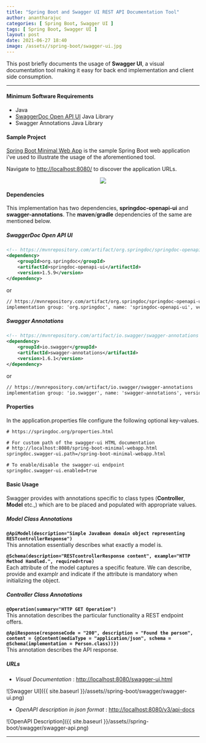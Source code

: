 ```yaml
---
title: "Spring Boot and Swagger UI REST API Documentation Tool"
author: anantharajuc
categories: [ Spring Boot, Swagger UI ]
tags: [ Spring Boot, Swagger UI ]
layout: post
date: 2021-06-27 18:40
image: /assets//spring-boot/swagger-ui.jpg
---
```


This post briefly documents the usage of **Swagger UI**, a visual documentation tool making it easy for back end implementation and client side consumption. 

---

#### Minimum Software Requirements

- Java
- [SwaggerDoc Open API UI](https://swagger.io/tools/swagger-ui/) Java Library
- Swagger Annotations Java Library

#### Sample Project

[Spring Boot Minimal Web App](https://github.com/AnanthaRajuC/Spring-Boot-Minimal-Web-App) is the sample Spring Boot web application i've used to illustrate the usage of the aforementioned tool.

Navigate to [http://localhost:8080/](http://localhost:8080/) to discover the application URLs.

<div style="text-align:center"><img src="{{ site.baseurl }}/assets/images/common/spring-boot-minimal-web-app.PNG" /></div>

#### Dependencies

This implementation has two dependencies, **springdoc-openapi-ui** and **swagger-annotations**. The **maven**/**gradle** dependencies of the same are mentioned below.

##### SwaggerDoc Open API UI

~~~xml
<!-- https://mvnrepository.com/artifact/org.springdoc/springdoc-openapi-ui -->
<dependency>
    <groupId>org.springdoc</groupId>
    <artifactId>springdoc-openapi-ui</artifactId>
    <version>1.5.9</version>
</dependency>
~~~

or

~~~txt
// https://mvnrepository.com/artifact/org.springdoc/springdoc-openapi-ui
implementation group: 'org.springdoc', name: 'springdoc-openapi-ui', version: '1.5.9'
~~~

##### Swagger Annotations

~~~xml
<!-- https://mvnrepository.com/artifact/io.swagger/swagger-annotations -->
<dependency>
    <groupId>io.swagger</groupId>
    <artifactId>swagger-annotations</artifactId>
    <version>1.6.1</version>
</dependency>
~~~

or

~~~txt
// https://mvnrepository.com/artifact/io.swagger/swagger-annotations
implementation group: 'io.swagger', name: 'swagger-annotations', version: '1.6.1'
~~~

#### Properties

In the application.properties file configure the following optional key-values.

~~~txt
# https://springdoc.org/properties.html

# For custom path of the swagger-ui HTML documentation
# http://localhost:8080/spring-boot-minimal-webapp.html
springdoc.swagger-ui.path=/spring-boot-minimal-webapp.html

# To enable/disable the swagger-ui endpoint
springdoc.swagger-ui.enabled=true
~~~

#### Basic Usage

Swagger provides with annotations specific to class types (**Controller**, **Model** etc.,) which are to be placed and populated with appropriate values.

##### Model Class Annotations

**`@ApiModel(description="Simple JavaBean domain object representing RESTcontrollerResponse")`**  
This annotation essentially describes what exactly a model is.  

**`@Schema(description="RESTcontrollerResponse content", example="HTTP Method Handled.", required=true)`**  
Each attribute of the model captures a specific feature. We can describe, provide and examplr and indicate if the attribute is mandatory when initializing the object.  

##### Controller Class Annotations

**`@Operation(summary="HTTP GET Operation")`**  
This annotation describes the particular functionality a REST endpoint offers.  

**`@ApiResponse(responseCode = "200", description = "Found the person", content = {@Content(mediaType = "application/json", schema = @Schema(implementation = Person.class))})`**  
This annotation describes the API response.  

##### URLs

- *Visual Documentation* : [http://localhost:8080/swagger-ui.html](http://localhost:8080/swagger-ui.html)

![Swagger UI]({{ site.baseurl }}/assets//spring-boot/swagger/swagger-ui.png)  

- *OpenAPI description in json format* : [http://localhost:8080/v3/api-docs](http://localhost:8080/v3/api-docs)

![OpenAPI Description]({{ site.baseurl }}/assets//spring-boot/swagger/swagger-api.png)  

---